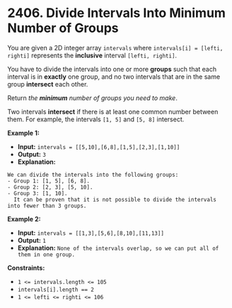 # 2406. Divide Intervals Into Minimum Number of Groups

You are given a 2D integer array `intervals` where `intervals[i] = [lefti, righti]` represents the **inclusive** interval `[lefti, righti]`.

You have to divide the intervals into one or more **groups** such that each interval is in **exactly** one group, and no two intervals that are in the same group **intersect** each other.

Return _the **minimum** number of groups you need to make_.

Two intervals **intersect** if there is at least one common number between them. For example, the intervals `[1, 5]` and `[5, 8]` intersect.

**Example 1:**

* **Input:** `intervals = [[5,10],[6,8],[1,5],[2,3],[1,10]]`
* **Output:** `3`
* **Explanation:**
```
We can divide the intervals into the following groups:
- Group 1: [1, 5], [6, 8].
- Group 2: [2, 3], [5, 10].
- Group 3: [1, 10].
  It can be proven that it is not possible to divide the intervals into fewer than 3 groups.
```

**Example 2:**

* **Input:** `intervals = [[1,3],[5,6],[8,10],[11,13]]`
* **Output:** `1`
* **Explanation:** `None of the intervals overlap, so we can put all of them in one group.`

**Constraints:**

*   `1 <= intervals.length <= 105`
*   `intervals[i].length == 2`
*   `1 <= lefti <= righti <= 106`
